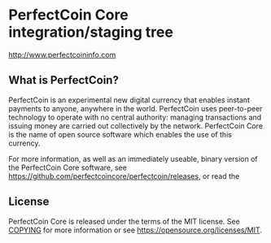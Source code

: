 PerfectCoin Core integration/staging tree
=====================================

http://www.perfectcoininfo.com

What is PerfectCoin?
----------------

PerfectCoin is an experimental new digital currency that enables instant payments to
anyone, anywhere in the world. PerfectCoin uses peer-to-peer technology to operate
with no central authority: managing transactions and issuing money are carried
out collectively by the network. PerfectCoin Core is the name of open source
software which enables the use of this currency.

For more information, as well as an immediately useable, binary version of
the PerfectCoin Core software, see https://github.com/perfectcoincore/perfectcoin/releases, or read the


License
-------

PerfectCoin Core is released under the terms of the MIT license. See [COPYING](COPYING) for more
information or see https://opensource.org/licenses/MIT.
